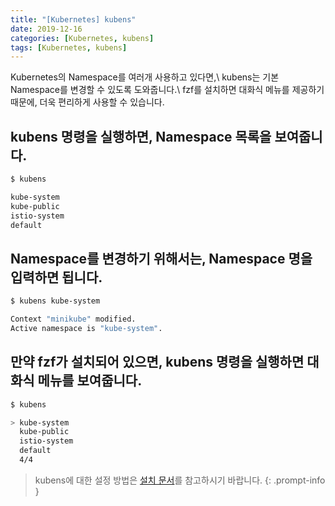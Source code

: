 ```yaml
---
title: "[Kubernetes] kubens"
date: 2019-12-16
categories: [Kubernetes, kubens]
tags: [Kubernetes, kubens]
---
```


Kubernetes의 Namespace를 여러개 사용하고 있다면,\\
kubens는 기본 Namespace를 변경할 수 있도록 도와줍니다.\\
fzf를 설치하면 대화식 메뉴를 제공하기 때문에, 더욱 편리하게 사용할 수 있습니다.

## kubens 명령을 실행하면, Namespace 목록을 보여줍니다.

```bash
$ kubens

kube-system
kube-public
istio-system
default
```

## Namespace를 변경하기 위해서는, Namespace 명을 입력하면 됩니다.

```bash
$ kubens kube-system

Context "minikube" modified.
Active namespace is "kube-system".
```

## 만약 fzf가 설치되어 있으면, kubens 명령을 실행하면 대화식 메뉴를 보여줍니다.

```bash
$ kubens

> kube-system
  kube-public
  istio-system
  default
  4/4
```

> kubens에 대한 설정 방법은 [설치 문서](https://github.com/ahmetb/kubectl-aliases)를 참고하시기 바랍니다.
{: .prompt-info }